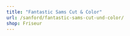 ```yaml
---
title: "Fantastic Sams Cut & Color"
url: /sanford/fantastic-sams-cut-und-color/
shop: Friseur
---
```

